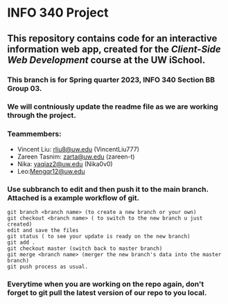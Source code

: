 # INFO 340 Project

## This repository contains code for an interactive information web app, created for the _Client-Side Web Development_ course at the UW iSchool.

### This branch is for Spring quarter 2023, INFO 340 Section BB Group 03.
### We will contniously update the readme file as we are working through the project.
### Teammembers:
- Vincent Liu: rliu8@uw.edu (VincentLiu777)
- Zareen Tasnim: zarta@uw.edu (zareen-t)
- Nika: yaqiaz2@uw.edu (Nika0v0)
- Leo:Mengqr12@uw.edu

### Use subbranch to edit and then push it to the main branch. Attached is a example workflow of git.
```
git branch <branch name> (to create a new branch or your own)
git checkout <branch name> ( to switch to the new branch u just created)
edit and save the files
git status ( to see your update is ready on the new branch)
git add .
git checkout master (switch back to master branch)
git merge <branch name> (merger the new branch's data into the master branch)
git push process as usual.
```
### Everytime when you are working on the repo again, don't forget to git pull the latest version of our repo to you local. 


